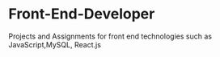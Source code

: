 # Front-End-Developer
Projects and Assignments for front end technologies such as JavaScript,MySQL, React.js
